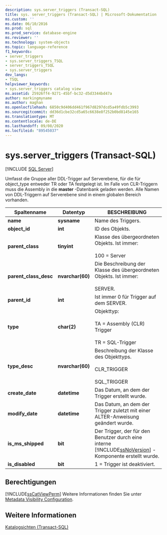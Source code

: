 ```yaml
---
description: sys.server_triggers (Transact-SQL)
title: sys. server_triggers (Transact-SQL) | Microsoft-Dokumentation
ms.custom: ''
ms.date: 06/10/2016
ms.prod: sql
ms.prod_service: database-engine
ms.reviewer: ''
ms.technology: system-objects
ms.topic: language-reference
f1_keywords:
- server_triggers
- sys.server_triggers_TSQL
- server_triggers_TSQL
- sys.server_triggers
dev_langs:
- TSQL
helpviewer_keywords:
- sys.server_triggers catalog view
ms.assetid: 25926ff4-9271-45bf-bc32-d5d3344bd47a
author: markingmyname
ms.author: maghan
ms.openlocfilehash: 6850c9d406dd461f967d8297dcd5a49fdb5c3993
ms.sourcegitcommit: dd36d1cbe32cd5a65c6638e8f252b0bd8145e165
ms.translationtype: MT
ms.contentlocale: de-DE
ms.lasthandoff: 09/08/2020
ms.locfileid: "89545037"
---
```

# <a name="sysserver_triggers-transact-sql"></a>sys.server_triggers (Transact-SQL)
[!INCLUDE [SQL Server](../../includes/applies-to-version/sqlserver.md)]

  Umfasst die Gruppe aller DDL-Trigger auf Serverebene, für die für object_type entweder TR oder TA festgelegt ist. Im Falle von CLR-Triggern muss die Assembly in die **master** -Datenbank geladen werden. Alle Namen von DDL-Triggern auf Serverebene sind in einem globalen Bereich vorhanden.  
  
|Spaltenname|Datentyp|BESCHREIBUNG|  
|-----------------|---------------|-----------------|  
|**name**|**sysname**|Name des Triggers.|  
|**object_id**|**int**|ID des Objekts.|  
|**parent_class**|**tinyint**|Klasse des übergeordneten Objekts. Ist immer:<br /><br /> 100 = Server|  
|**parent_class_desc**|**nvarchar(60)**|Die Beschreibung der Klasse des übergeordneten Objekts. Ist immer:<br /><br /> SERVER.|  
|**parent_id**|**int**|Ist immer 0 für Trigger auf dem SERVER.|  
|**type**|**char(2)**|Objekttyp:<br /><br /> TA = Assembly (CLR) Trigger<br /><br /> TR = SQL-Trigger|  
|**type_desc**|**nvarchar(60)**|Beschreibung der Klasse des Objekttyps.<br /><br /> CLR_TRIGGER<br /><br /> SQL_TRIGGER|  
|**create_date**|**datetime**|Das Datum, an dem der Trigger erstellt wurde.|  
|**modify_date**|**datetime**|Das Datum, an dem der Trigger zuletzt mit einer ALTER-Anweisung geändert wurde.|  
|**is_ms_shipped**|**bit**|Der Trigger, der für den Benutzer durch eine interne [!INCLUDE[ssNoVersion](../../includes/ssnoversion-md.md)] -Komponente erstellt wurde.|  
|**is_disabled**|**bit**|1 = Trigger ist deaktiviert.|  
  
## <a name="permissions"></a>Berechtigungen  
 [!INCLUDE[ssCatViewPerm](../../includes/sscatviewperm-md.md)] Weitere Informationen finden Sie unter [Metadata Visibility Configuration](../../relational-databases/security/metadata-visibility-configuration.md).  
  
## <a name="see-also"></a>Weitere Informationen  
 [Katalogsichten &#40;Transact-SQL&#41;](../../relational-databases/system-catalog-views/catalog-views-transact-sql.md)  
  
  
